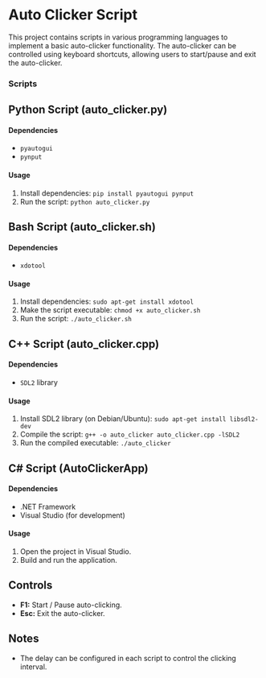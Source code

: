 # Auto Clicker Script

This project contains scripts in various programming languages to implement a basic auto-clicker functionality. The auto-clicker can be controlled using keyboard shortcuts, allowing users to start/pause and exit the auto-clicker.

### Scripts

## Python Script (auto_clicker.py)

#### Dependencies
- `pyautogui`
- `pynput`

#### Usage
1. Install dependencies: `pip install pyautogui pynput`
2. Run the script: `python auto_clicker.py`

## Bash Script (auto_clicker.sh)

#### Dependencies
- `xdotool`

#### Usage
1. Install dependencies: `sudo apt-get install xdotool`
2. Make the script executable: `chmod +x auto_clicker.sh`
3. Run the script: `./auto_clicker.sh`

## C++ Script (auto_clicker.cpp)

#### Dependencies
- `SDL2` library

#### Usage
1. Install SDL2 library (on Debian/Ubuntu): `sudo apt-get install libsdl2-dev`
2. Compile the script: `g++ -o auto_clicker auto_clicker.cpp -lSDL2`
3. Run the compiled executable: `./auto_clicker`

## C# Script (AutoClickerApp)

#### Dependencies
- .NET Framework
- Visual Studio (for development)

#### Usage
1. Open the project in Visual Studio.
2. Build and run the application.

## Controls

- **F1:** Start / Pause auto-clicking.
- **Esc:** Exit the auto-clicker.

## Notes
- The delay can be configured in each script to control the clicking interval.

